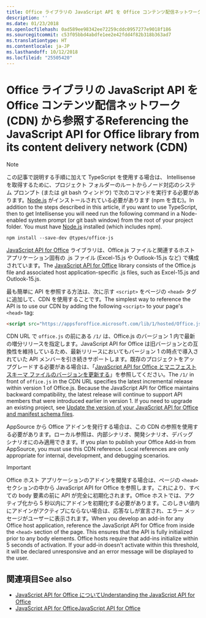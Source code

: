 ```yaml
---
title: Office ライブラリの JavaScript API を Office コンテンツ配信ネットワーク (CDN) から参照する
description: ''
ms.date: 01/23/2018
ms.openlocfilehash: 0ad589ee98342ee72259cddc0957277e9018f186
ms.sourcegitcommit: c53f05bbd4abdfe1ee2e42fdd4f82b318b363ad7
ms.translationtype: HT
ms.contentlocale: ja-JP
ms.lasthandoff: 10/12/2018
ms.locfileid: "25505420"
---
```

# <a name="referencing-the-javascript-api-for-office-library-from-its-content-delivery-network-cdn"></a><span data-ttu-id="aa428-102">Office ライブラリの JavaScript API を Office コンテンツ配信ネットワーク (CDN) から参照する</span><span class="sxs-lookup"><span data-stu-id="aa428-102">Referencing the JavaScript API for Office library from its content delivery network (CDN)</span></span>

> [!NOTE]
> <span data-ttu-id="aa428-p101">この記事で説明する手順に加えて TypeScript を使用する場合は、 Intellisense を取得するために、プロジェクト フォルダーのルートからノード対応のシステム プロンプト (または git bash ウィンドウ) で次のコマンドを実行する必要があります。[Node.js](https://nodejs.org) がインストールされている必要があります (npm を含む)。</span><span class="sxs-lookup"><span data-stu-id="aa428-p101">In addition to the steps described in this article, if you want to use TypeScript, then to get Intellisense you will need run the following command in a Node-enabled system prompt (or git bash window) from the root of your project folder. You must have [Node.js](https://nodejs.org) installed (which includes npm).</span></span>
> 
> ```
> npm install --save-dev @types/office-js
> ```

<span data-ttu-id="aa428-105">[JavaScript API for Office](https://docs.microsoft.com/office/dev/add-ins/reference/javascript-api-for-office?view=office-js) ライブラリは、Office.js ファイルと関連するホスト アプリケーション固有の .js ファイル (Excel-15.js や Outlook-15.js など) で構成されています。</span><span class="sxs-lookup"><span data-stu-id="aa428-105">The [JavaScript API for Office](https://docs.microsoft.com/office/dev/add-ins/reference/javascript-api-for-office?view=office-js) library consists of the Office.js file and associated host application-specific .js files, such as Excel-15.js and Outlook-15.js.</span></span> 


<span data-ttu-id="aa428-106">最も簡単に API を参照する方法は、次に示す `<script>` をページの `<head>` タグに追加して、CDN を使用することです。</span><span class="sxs-lookup"><span data-stu-id="aa428-106">The simplest way to reference the API is to use our CDN by adding the following `<script>` to your page's `<head>` tag:</span></span>  

```html
<script src="https://appsforoffice.microsoft.com/lib/1/hosted/Office.js" type="text/javascript"></script>
```

<span data-ttu-id="aa428-p102">CDN URL で `office.js` の前にある `/1/` は、Office.js のバージョン 1 内で最新の増分リリースを指定します。JavaScript API for Office は旧バージョンとの互換性を維持しているため、最新リリースにおいてもバージョン 1 の時点で導入されていた API メンバーを引き続きサポートします。既存のプロジェクトをアップグレードする必要がある場合は、「[JavaScript API for Office とマニフェスト スキーマ ファイルのバージョンを更新する](update-your-javascript-api-for-office-and-manifest-schema-version.md)」を参照してください。</span><span class="sxs-lookup"><span data-stu-id="aa428-p102">The  `/1/` in front of `office.js` in the CDN URL specifies the latest incremental release within version 1 of Office.js. Because the JavaScript API for Office maintains backward compatibility, the latest release will continue to support API members that were introduced earlier in version 1. If you need to upgrade an existing project, see [Update the version of your JavaScript API for Office and manifest schema files](update-your-javascript-api-for-office-and-manifest-schema-version.md).</span></span> 

<span data-ttu-id="aa428-p103">AppSource から Office アドインを発行する場合は、この CDN の参照を使用する必要があります。ローカル参照は、内部シナリオ、開発シナリオ、デバッグ シナリオにのみ適用できます。</span><span class="sxs-lookup"><span data-stu-id="aa428-p103">If you plan to publish your Office Add-in from AppSource, you must use this CDN reference. Local references are only appropriate for internal, development, and debugging scenarios.</span></span>

> [!IMPORTANT]
>  <span data-ttu-id="aa428-p104">Office ホスト アプリケーションのアドインを開発する場合は、ページの `<head>` セクションの中から JavaScript API for Office を参照します。これにより、すべての body 要素の前に API が完全に初期化されます。Office ホストでは、アクティブ化から 5 秒以内にアドインを初期化する必要があります。このしきい値内にアドインがアクティブにならない場合は、応答なしが宣言され、エラー メッセージがユーザーに表示されます。</span><span class="sxs-lookup"><span data-stu-id="aa428-p104">When you develop an add-in for any Office host application, reference the JavaScript API for Office from inside the `<head>` section of the page. This ensures that the API is fully initialized prior to any body elements. Office hosts require that add-ins initialize within 5 seconds of activation. If your add-in doesn't activate within this threshold, it will be declared unresponsive and an error message will be displayed to the user.</span></span>       

## <a name="see-also"></a><span data-ttu-id="aa428-116">関連項目</span><span class="sxs-lookup"><span data-stu-id="aa428-116">See also</span></span>

- [<span data-ttu-id="aa428-117">JavaScript API for Office について</span><span class="sxs-lookup"><span data-stu-id="aa428-117">Understanding the JavaScript API for Office</span></span>](understanding-the-javascript-api-for-office.md)    
- [<span data-ttu-id="aa428-118">JavaScript API for Office</span><span class="sxs-lookup"><span data-stu-id="aa428-118">JavaScript API for Office</span></span>](https://docs.microsoft.com/office/dev/add-ins/reference/javascript-api-for-office?view=office-js)
    

